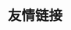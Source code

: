 ---
pageLayout: friends
title: 友情链接
list:
  -
    name: justin
    link: https://chizhang977.github.io/justin/
    avatar: https://avatars.githubusercontent.com/u/84006554?v=4
    desc: 以平常心，筑技术禅，于平凡中见真章，积极行走在知识的彼岸
  -
    name: pdai
    link: https://pdai.tech/
    avatar: https://pdai.tech/images/index-read.gif
    desc: Java 全栈知识体系
---